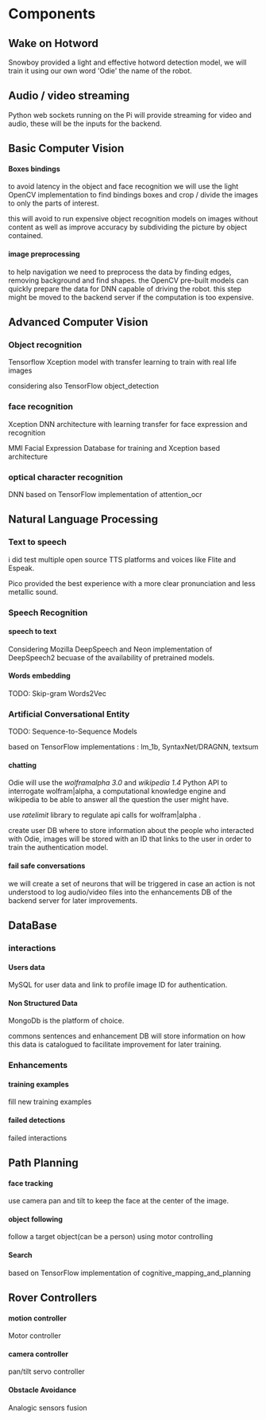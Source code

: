 # Components

## Wake on Hotword

Snowboy provided a light and effective hotword detection model, we will train it using our own word 'Odie' the name of the robot.

## Audio / video streaming

Python web sockets running on the Pi will provide streaming for video and audio, these will be the inputs for the backend.

## Basic Computer Vision

#### Boxes bindings

to avoid latency in the object and face recognition we will use the light OpenCV implementation to find bindings boxes and crop / divide the images to only the parts of interest.

this will avoid to run expensive object recognition models on images without content as well as improve accuracy by subdividing the picture by object contained. 

#### image preprocessing

to help navigation we need to preprocess the data by finding edges, removing background and find shapes. the OpenCV pre-built models can quickly prepare the data for DNN capable of driving the robot. this step might be moved to the backend server if the computation is too expensive. 

## Advanced Computer Vision

### Object recognition

Tensorflow Xception model with transfer learning to train with real life images

considering also TensorFlow object_detection

### face recognition

Xception DNN architecture with learning transfer for face expression and recognition

MMI Facial Expression Database for training and Xception based architecture

### optical character recognition

DNN based on TensorFlow implementation of attention_ocr

## Natural Language Processing

### Text to speech

i did test multiple open source TTS platforms and voices like Flite and Espeak.

Pico provided the best experience with a more clear pronunciation and less metallic sound. 

### Speech Recognition

#### speech to text

Considering Mozilla DeepSpeech and Neon implementation of DeepSpeech2 becuase of the availability of pretrained models.

#### Words embedding

TODO: Skip-gram Words2Vec

### Artificial Conversational Entity

TODO: Sequence-to-Sequence Models 

based on TensorFlow implementations : lm_1b, SyntaxNet/DRAGNN, textsum

#### chatting

Odie will use the *wolframalpha 3.0* and *wikipedia 1.4*  Python API to interrogate wolfram|alpha, a computational knowledge engine and wikipedia to be able to answer all the question the user might have.

use *ratelimit* library to regulate api calls for wolfram|alpha  .

create user DB where to store information about the people who interacted with Odie, images will be stored with an ID that links to the user in order to train the authentication model.

#### fail safe conversations

we will create a set of neurons that will be triggered in case an action is not understood to log audio/video files into the enhancements DB of the backend server for later improvements.

## DataBase

### interactions

#### Users data

MySQL for user data and link to profile image ID for authentication. 

#### Non Structured Data

MongoDb is the platform of choice.

commons sentences and enhancement DB will store information on how this data is catalogued to facilitate improvement for later training.

### Enhancements

#### training examples

fill new training examples

#### failed detections

failed interactions

## Path Planning

#### face tracking

use camera pan and tilt to keep the face at the center of the image.

#### object following

follow a target object(can be a person) using motor controlling

#### Search

based on TensorFlow implementation of cognitive_mapping_and_planning

## Rover Controllers

#### motion controller

Motor controller

#### camera controller

pan/tilt servo controller

#### Obstacle Avoidance

Analogic sensors fusion

